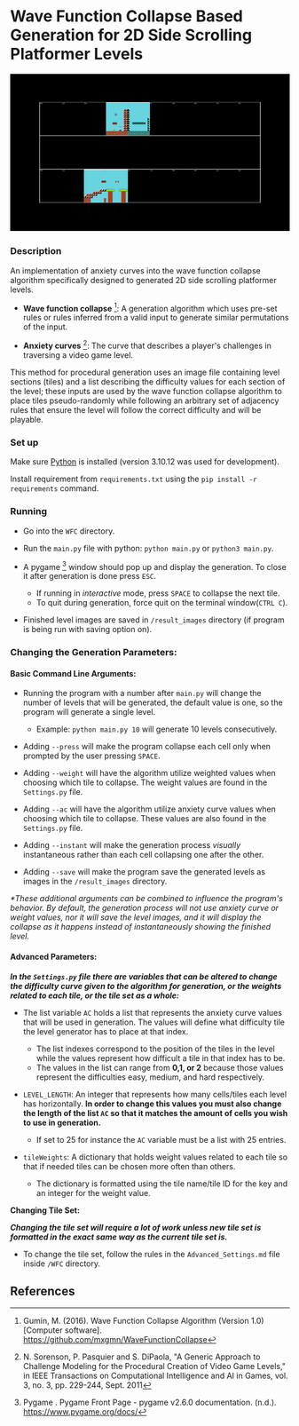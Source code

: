 # Wave Function Collapse Based Generation for 2D Side Scrolling Platformer Levels

![](/images/Generation_gif.gif)

### Description

An implementation of anxiety curves into the wave function collapse algorithm specifically designed to generated 2D side scrolling platformer levels.

- **Wave function collapse** [^1]:
	A generation algorithm which uses pre-set rules or rules inferred from a valid input to generate similar permutations of the input.
	
- **Anxiety curves** [^2]:
	The curve that describes a player's challenges in traversing a video game level.

This method for procedural generation uses an image file containing level sections (tiles) and a list describing the difficulty values for each section of the level; these inputs are used by the wave function collapse algorithm to place tiles pseudo-randomly while following an arbitrary set of adjacency rules that ensure the level will follow the correct difficulty and will be playable.

### Set up

Make sure [Python](https://www.python.org/) is installed (version 3.10.12 was used for development).

Install requirement from `requirements.txt` using the `pip install -r requirements` command.

### Running

- Go into the `WFC` directory.
- Run the `main.py` file with python: `python main.py` or `python3 main.py`.
- A pygame [^3] window should pop up and display the generation. To close it after generation is done press `ESC`.
	- If running in _interactive_ mode, press `SPACE` to collapse the next tile.
	- To quit during generation, force quit on the terminal window(`CTRL C`).

- Finished level images are saved in `/result_images` directory (if program is being run with saving option on).

### Changing the Generation Parameters:

#### Basic Command Line Arguments:

- Running the program with a number after `main.py` will change the number of levels that will be generated, the default value is one, so the program will generate a single level.

	- Example: `python main.py 10` will generate 10 levels consecutively. 

- Adding `--press` will make the program collapse each cell only when prompted by the user pressing `SPACE`.

- Adding `--weight` will have the algorithm utilize weighted values when choosing which tile to collapse. The weight values are found in the `Settings.py` file.

- Adding `--ac` will have the algorithm utilize anxiety curve values when choosing which tile to collapse. These values are also found in the `Settings.py` file.

- Adding `--instant` will make the generation process _visually_ instantaneous rather than each cell collapsing one after the other.

- Adding `--save` will make the program save the generated levels as images in the `/result_images` directory.

_*These additional arguments can be combined to influence the program's behavior. By default, the generation process will not use anxiety curve or weight values, nor it will save the level images, and it will display the collapse as it happens instead of instantaneously showing the finished level._

#### Advanced Parameters:

***In the `Settings.py` file there are variables that can be altered to change the difficulty curve given to the algorithm for generation, or the weights related to each tile, or the tile set as a whole:***

- The list variable `AC` holds a list that represents the anxiety curve values that will be used in generation. The values will define what difficulty tile the level generator has to place at that index. 
	- The list indexes correspond to the position of the tiles in the level while the values represent how difficult a tile in that index has to be.
	- The values in the list can range from **0,1, or 2** because those values represent the difficulties easy, medium, and hard respectively.

- `LEVEL_LENGTH`: An integer that represents how many cells/tiles each level has horizontally. **In order to change this values you must also change the length of the list `AC` so that it matches the amount of cells you wish to use in generation.**
	- If set to 25 for instance the `AC` variable must be a list with 25 entries.

- `tileWeights`: A dictionary that holds weight values related to each tile so that if needed tiles can be chosen more often than others. 
	- The dictionary is formatted using the tile name/tile ID for the key and an integer for the weight value.

**Changing Tile Set:**

***Changing the tile set will require a lot of work unless new tile set is formatted in the exact same way as the current tile set is.***

- To change the tile set, follow the rules in the `Advanced_Settings.md` file inside `/WFC` directory.

## References

[^1]: Gumin, M. (2016). Wave Function Collapse Algorithm (Version 1.0) [Computer software]. https://github.com/mxgmn/WaveFunctionCollapse

[^2]: N. Sorenson, P. Pasquier and S. DiPaola, "A Generic Approach to Challenge Modeling for the Procedural Creation of Video Game Levels," in IEEE Transactions on Computational Intelligence and AI in Games, vol. 3, no. 3, pp. 229-244, Sept. 2011

[^3]: Pygame . Pygame Front Page - pygame v2.6.0 documentation. (n.d.). https://www.pygame.org/docs/ 